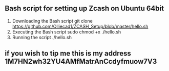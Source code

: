 ## Bash script for setting up Zcash on Ubuntu 64bit

1. Downloading the Bash script git clone https://github.com/Olliecad1/ZCASH_Setup/blob/master/hello.sh
2. Executing the Bash script sudo chmod +x ./hello.sh
3. Running the script ./hello.sh


## if you wish to tip me this is my address 1M7HN2wh32YU4AMfMatrAnCcdyfmuow7V3

